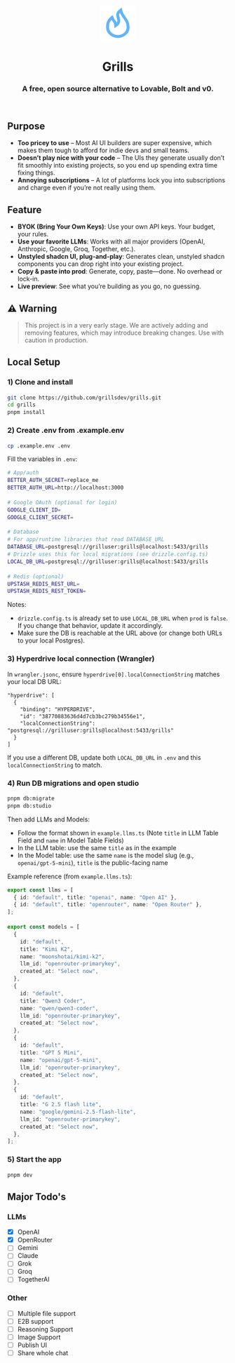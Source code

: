 <div align="center">
  
  <img src="public/apple-icon.png" alt="Grills Logo" width="80" />
  
  <br>
  
  # Grills
  
  ### A free, open source alternative to **Lovable, Bolt and v0.**
  
  <br>
  
</div>


## Purpose

- **Too pricey to use** – Most AI UI builders are super expensive, which makes them tough to afford for indie devs and small teams.
- **Doesn’t play nice with your code** – The UIs they generate usually don’t fit smoothly into existing projects, so you end up spending extra time fixing things.
- **Annoying subscriptions** – A lot of platforms lock you into subscriptions and charge even if you’re not really using them.

## Feature

- **BYOK (Bring Your Own Keys)**: Use your own API keys. Your budget, your rules.
- **Use your favorite LLMs**: Works with all major providers (OpenAI, Anthropic, Google, Groq, Together, etc.).
- **Unstyled shadcn UI, plug-and-play**: Generates clean, unstyled shadcn components you can drop right into your existing project.
- **Copy & paste into prod**: Generate, copy, paste—done. No overhead or lock-in.
- **Live preview**: See what you’re building as you go, no guessing.

## ⚠️ Warning

> This project is in a very early stage. We are actively adding and removing features, which may introduce breaking changes. Use with caution in production.

## Local Setup

### 1) Clone and install

```bash
git clone https://github.com/grillsdev/grills.git
cd grills
pnpm install
```

### 2) Create .env from .example.env

```bash
cp .example.env .env
```

Fill the variables in `.env`:

```bash
# App/auth
BETTER_AUTH_SECRET=replace_me
BETTER_AUTH_URL=http://localhost:3000

# Google OAuth (optional for login)
GOOGLE_CLIENT_ID=
GOOGLE_CLIENT_SECRET=

# Database
# For app/runtime libraries that read DATABASE_URL
DATABASE_URL=postgresql://grilluser:grills@localhost:5433/grills
# Drizzle uses this for local migrations (see drizzle.config.ts)
LOCAL_DB_URL=postgresql://grilluser:grills@localhost:5433/grills

# Redis (optional)
UPSTASH_REDIS_REST_URL=
UPSTASH_REDIS_REST_TOKEN=
```

Notes:

- `drizzle.config.ts` is already set to use `LOCAL_DB_URL` when `prod` is `false`. If you change that behavior, update it accordingly.
- Make sure the DB is reachable at the URL above (or change both URLs to your local Postgres).

### 3) Hyperdrive local connection (Wrangler)

In `wrangler.jsonc`, ensure `hyperdrive[0].localConnectionString` matches your local DB URL:

```jsonc
"hyperdrive": [
  {
    "binding": "HYPERDRIVE",
    "id": "38770883636d4d7cb3bc279b34556e1",
    "localConnectionString": "postgresql://grilluser:grills@localhost:5433/grills"
  }
]
```

If you use a different DB, update both `LOCAL_DB_URL` in `.env` and this `localConnectionString` to match.

### 4) Run DB migrations and open studio

```bash
pnpm db:migrate
pnpm db:studio
```

Then add LLMs and Models:

- Follow the format shown in `example.llms.ts` (Note `title` in LLM Table Field and `name` in Model Table Fields)
- In the LLM table: use the same `title` as in the example
- In the Model table: use the same `name` is the model slug (e.g., `openai/gpt-5-mini`), `title` is the public-facing name

Example reference (from `example.llms.ts`):

```ts
export const llms = [
  { id: "default", title: "openai", name: "Open AI" },
  { id: "default", title: "openrouter", name: "Open Router" },
];

export const models = [
  {
    id: "default",
    title: "Kimi K2",
    name: "moonshotai/kimi-k2",
    llm_id: "openrouter-primarykey",
    created_at: "Select now",
  },
  {
    id: "default",
    title: "Qwen3 Coder",
    name: "qwen/qwen3-coder",
    llm_id: "openrouter-primarykey",
    created_at: "Select now",
  },
  {
    id: "default",
    title: "GPT 5 Mini",
    name: "openai/gpt-5-mini",
    llm_id: "openrouter-primarykey",
    created_at: "Select now",
  },
  {
    id: "default",
    title: "G 2.5 flash lite",
    name: "google/gemini-2.5-flash-lite",
    llm_id: "openrouter-primarykey",
    created_at: "Select now",
  },
];
```

### 5) Start the app

```bash
pnpm dev
```

## Major Todo's

### LLMs

- [x] OpenAI
- [x] OpenRouter
- [ ] Gemini
- [ ] Claude
- [ ] Grok
- [ ] Groq
- [ ] TogetherAI

### Other

- [ ] Multiple file support
- [ ] E2B support
- [ ] Reasoning Support
- [ ] Image Support
- [ ] Publish UI
- [ ] Share whole chat
